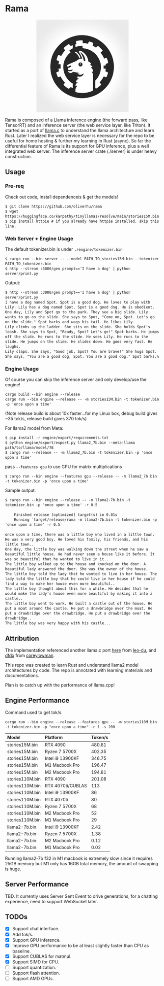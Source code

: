 # Rama

<p align="center">
  <img src="assets/rama.png" width="300" height="300" alt="Cute Llama">
</p>

Rama is composed of a Llama inference engine (the forward pass, like TensorRT) and an inference server (the web service layer, like Triton). It started as a port of [llama.c](https://github.com/karpathy/llama2.c) to understand the llama architecture and learn Rust. Later I realized the web service layer is necessary for the repo to be useful for home hosting & further my learning in Rust (async). So far the differential feature of Rama is its support for GPU inference, plus a well integrated web server. The inference server crate (./server) is under heavy construction.

## Usage
### Pre-req
Check out code, install dependenceis & get the models!
```
$ git clone https://github.com/oliverhu/rama
$ wget https://huggingface.co/karpathy/tinyllamas/resolve/main/stories15M.bin
$ pip install httpie # if you already have httpie installed, skip this line.
```
### Web Server + Engine Usage

The default tokenizer.bin is under `./engine/tokenizer.bin`
```
$ cargo run --bin server -- --model PATH_TO_stories15M.bin --tokenizer PATH_TO_tokenizer.bin
$ http --stream :3000/gen prompt=='I have a dog' | python server/print.py
```
Output:
```
$ http --stream :3000/gen prompt=='I have a dog' | python server/print.py
I have a dog named Spot. Spot is a good dog. He loves to play with Lily. Lily has a dog named Spot. Spot is a good dog. He is obedient.
One day, Lily and Spot go to the park. They see a big slide. Lily wants to go on the slide. She says to Spot, "Come on, Spot. Let's go on the slide." Spot barks and wags his tail. He likes Lily.
Lily climbs up the ladder. She sits on the slide. She holds Spot's leash. She says to Spot, "Ready, Spot? Let's go!" Spot barks. He jumps off the slide. He runs to the slide. He sees Lily. He runs to the slide. He jumps on the slide. He slides down. He goes very fast. He laughs.
Lily claps. She says, "Good job, Spot! You are brave!" She hugs Spot. She says, "You are a good dog, Spot. You are a good dog." Spot barks.%
```

### Engine Usage
Of course you can skip the inference server and only develop/use the engine!
```
cargo build --bin engine --release
cargo run --bin engine --release -- -m stories15M.bin -t tokenizer.bin -p 'once upon a time'
```
(Note release build is about 10x faster...for my Linux box, debug build gives ~35 tok/s,
release build gives 370 tok/s)

For llama2 model from Meta:
```
$ pip install -r engine/export/requirements.txt
$ python engine/export/export.py llama2_7b.bin --meta-llama path/to/llama/model/7B
$ cargo run --release -- -m llama2_7b.bin -t tokenizer.bin -p 'once upon a time'
```

pass `--features gpu` to use GPU for matrix multiplications
```
$ cargo run --bin engine --features gpu --release -- -m llama2_7b.bin -t tokenizer.bin -p 'once upon a time'
```


Sample output:
```
$ cargo run --bin engine --release -- -m llama2-7b.bin -t tokenizer.bin -p 'once upon a time' -r 0.5

    Finished release [optimized] target(s) in 0.01s
    Running `target/release/rama -m llama2-7b.bin -t tokenizer.bin -p 'once upon a time' -r 0.5`

once upon a time, there was a little boy who lived in a little town. He was a very good boy. He loved his family, his friends, and his little town..
One day, the little boy was walking down the street when he saw a beautiful little house. He had never seen a house like it before. It was so beautiful that he wanted to live in it..
The little boy walked up to the house and knocked on the door. A beautiful lady answered the door. She was the owner of the house..
The little boy told the lady that he wanted to live in her house. The lady told the little boy that he could live in her house if he could find a way to make her house even more beautiful..
The little boy thought about this for a while. He decided that he would make the lady’s house even more beautiful by making it into a castle..
The little boy went to work. He built a castle out of the house. He put a moat around the castle. He put a drawbridge over the moat. He put a drawbridge over the drawbridge. He put a drawbridge over the drawbridge..
The little boy was very happy with his castle...
```

## Attribution
The implementation referenced another llama.c port [here](https://github.com/leo-du/llama2.rs) from [leo-du](https://github.com/leo-du), and [dfdx](https://github.com/coreylowman/dfdx) from [coreylowman](https://github.com/coreylowman).

This repo was created to learn Rust and understand llama2 model architectures by code. The repo is annotated with learning materials and documentations.

Plan is to catch up with the performance of llama.cpp!

## Engine Performance
Command used to get tok/s
```
cargo run --bin engine --release --features gpu -- -m stories110M.bin  -t tokenizer.bin -p "once upon a time" -r 1 -s 200
```
Model           | Platform          | Token/s
:---------------|:------------------|:------------
stories15M.bin  | RTX 4090          | 480.81 
stories15M.bin  | Ryzen 7 5700X     | 402.35 
stories15M.bin  | Intel i9 13900KF  | 346.75
stories15M.bin  | M1 Macbook Pro    | 196.47 
stories15M.bin  | M2 Macbook Pro    | 194.81 
stories110M.bin | RTX 4090          | 201.08 
stories110M.bin | RTX 4070ti/CUBLAS | 113 
stories110M.bin | Intel i9 13900KF  | 86
stories110M.bin | RTX 4070ti        | 80 
stories110M.bin | Ryzen 7 5700X     | 68 
stories110M.bin | M2 Macbook Pro    | 52 
stories110M.bin | M1 Macbook Pro    | 29 
llama2-7b.bin   | Intel i9 13900KF  | 2.42
llama2-7b.bin   | Ryzen 7 5700X     | 1.38 
llama2-7b.bin   | M2 Macbook Pro    | 0.12 
llama2-7b.bin   | M1 Macbook Pro    | 0.02 


Running llama2-7b f32 in M1 macbook is extremely slow since it requires 25GB memory but M1 only has 16GB total memory, the amount of swapping is huge.

## Server Performance
TBD. It currently uses Server Sent Event to drive generations, for a chatting experience, need to support WebSocket later.

## TODOs
- [x] Support chat interface.
- [x] Add tok/s.
- [x] Support GPU inference.
- [x] Improve GPU performance to be at least slightly faster than CPU as baseline.
- [x] Support CUBLAS for matmul.
- [x] Support SIMD for CPU.
- [ ] Support quantization.
- [ ] Support flash attention.
- [ ] Support AMD GPUs.
